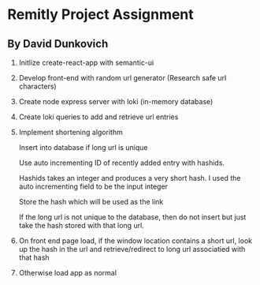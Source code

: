 # Remitly Project Assignment
## By David Dunkovich

1. Initlize create-react-app with semantic-ui
2. Develop front-end with random url generator (Research safe url characters)
3. Create node express server with loki (in-memory database)
4. Create loki queries to add and retrieve url entries
5. Implement shortening algorithm 

   Insert into database if long url is unique
   
   Use auto incrementing ID of recently added entry with hashids. 
   
   Hashids takes an integer and produces a very short hash. I used the auto
   incrementing field to be the input integer
   
   Store the hash which will be used as the link
   
   If the long url is not unique to the database, then do not insert but just
   take the hash stored with that long url.
   
6. On front end page load, if the window location contains a short url, look up
the hash in the url and retrieve/redirect to long url associatied with that hash
7. Otherwise load app as normal
